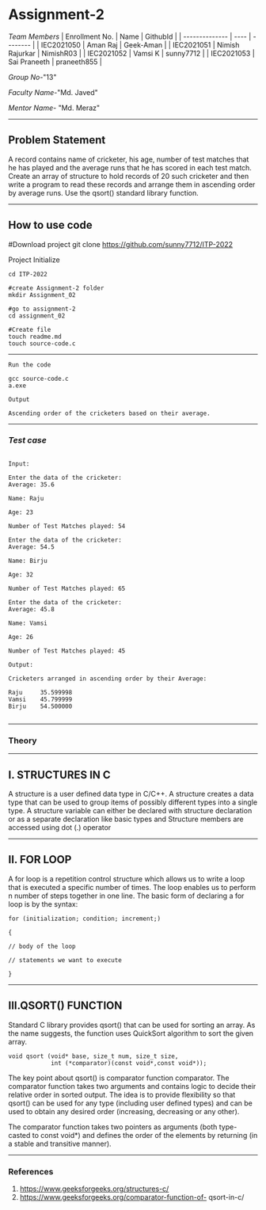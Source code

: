 # Assignment-2

*Team Members*
|   Enrollment No.  |   Name   | GithubId |
|   --------------  |   ----   | -------- |
|    IEC2021050  |   Aman Raj | Geek-Aman |
|    IEC2021051  |   Nimish Rajurkar | NimishR03 | 
|    IEC2021052  |   Vamsi K | sunny7712  |
|    IEC2021053  |   Sai Praneeth | praneeth855 |

*Group No-*"13"

*Faculty Name-*"Md. Javed"

*Mentor Name-* "Md. Meraz"

---
## Problem Statement

A record contains name of cricketer, his age, number of test matches that he has played and
the average runs that he has scored in each test match. Create an array of structure to hold
records of 20 such cricketer and then write a program to read these records and arrange them
in ascending order by average runs. Use the qsort() standard library function.

---
## How to use code

#Download project
git clone https://github.com/sunny7712/ITP-2022

Project Initialize 
```
cd ITP-2022

#create Assignment-2 folder
mkdir Assignment_02

#go to assignment-2
cd assignment_02

#Create file
touch readme.md
touch source-code.c
```
---
```
Run the code

gcc source-code.c
a.exe

Output

Ascending order of the cricketers based on their average.
```
---

### *Test case*


```

Input:

Enter the data of the cricketer: 
Average: 35.6

Name: Raju

Age: 23

Number of Test Matches played: 54

Enter the data of the cricketer: 
Average: 54.5

Name: Birju

Age: 32

Number of Test Matches played: 65

Enter the data of the cricketer:
Average: 45.8

Name: Vamsi 

Age: 26

Number of Test Matches played: 45

Output:

Cricketers arranged in ascending order by their Average:

Raju     35.599998
Vamsi    45.799999
Birju    54.500000


```


---

### Theory
---
I. STRUCTURES IN C
---
A structure is a user defined data type in C/C++. A structure
creates a data type that can be used to group items of
possibly different types into a single type.
A structure variable can either be declared with structure
declaration or as a separate declaration like basic types and
Structure members are accessed using dot (.) operator 

---
II. FOR LOOP
---
A for loop is a repetition control structure which allows
us to write a loop that is executed a specific number of
times. The loop enables us to perform n number of steps
together in one line. The basic form of declaring a for loop
is by the syntax:
```
for (initialization; condition; increment;)

{

// body of the loop

// statements we want to execute

}
```
---
III.QSORT() FUNCTION
---
Standard C library provides qsort() that can be used for
sorting an array. As the name suggests, the function uses
QuickSort algorithm to sort the given array.
```
void qsort (void* base, size_t num, size_t size,
			int (*comparator)(const void*,const void*));  
``` 
The key point about qsort() is comparator function comparator. The comparator function takes two
arguments and contains logic to decide their relative order
in sorted output. The idea is to provide flexibility so that
qsort() can be used for any type (including user defined
types) and can be used to obtain any desired order
(increasing, decreasing or any other).

The comparator function takes two pointers as arguments
(both type-casted to const void*) and defines the order of
the elements by returning (in a stable and transitive
manner).
      

---

### References

1. https://www.geeksforgeeks.org/structures-c/
2. https://www.geeksforgeeks.org/comparator-function-of-
qsort-in-c/
